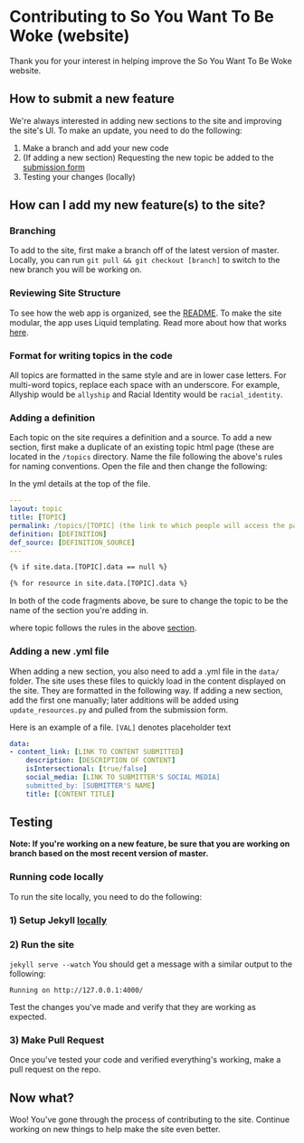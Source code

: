 # Contributing to So You Want To Be Woke (website)

Thank you for your interest in helping improve the So You Want To Be Woke website.

## How to submit a new feature

We're always interested in adding new sections to the site and improving the site's UI.
To make an update, you need to do the following:
1. Make a branch and add your new code
2. (If adding a new section) Requesting the new topic be added to the [submission form](http://bit.ly/wokecontent)
3. Testing your changes (locally)

## How can I add my new feature(s) to the site? 

### Branching 
To add to the site, first make a branch off of the latest version of master. 
Locally, you can run `git pull && git checkout [branch]` to switch to the new branch you will be working on.

### Reviewing Site Structure
To see how the web app is organized, see the [README](https://github.com/wessilfie/soyouwanttobewoke#structure). 
To make the site modular, the app uses Liquid templating. Read more about how that works [here](https://jekyllrb.com/docs/templates/).

### Format for writing topics in the code
All topics are formatted in the same style and are in lower case letters. For multi-word topics, replace each space with an underscore.
For example, Allyship would be `allyship` and Racial Identity would be `racial_identity`.

### Adding a definition
Each topic on the site requires a definition and a source. To add a new section, first make a duplicate of an existing topic html page (these are located in the `/topics` directory.
Name the file following the above's rules for naming conventions. Open the file and then change the following:

In the yml details at the top of the file.
```yml
---
layout: topic
title: [TOPIC]
permalink: /topics/[TOPIC] (the link to which people will access the page)
definition: [DEFINITION]
def_source: [DEFINITION_SOURCE]
---
```

```HTML
{% if site.data.[TOPIC].data == null %}
```

```HTML
{% for resource in site.data.[TOPIC].data %}
```

In both of the code fragments above, be sure to change the topic to be the name of the section you're adding in.

where topic follows the rules in the above [section](https://github.com/wessilfie/soyouwanttobewoke/new/master#format-for-writing-topics-in-the-code).

### Adding a new .yml file
When adding a new section, you also need to add a .yml file in the `data/` folder. The site uses these files to quickly load in the content 
displayed on the site. They are formatted in the following way. If adding a new section, add the first one manually; later additions will be added
using `update_resources.py` and pulled from the submission form. 

Here is an example of a file. `[VAL]` denotes placeholder text
```yml
data:
- content_link: [LINK TO CONTENT SUBMITTED]
    description: [DESCRIPTION OF CONTENT]
    isIntersectional: [true/false]
    social_media: [LINK TO SUBMITTER'S SOCIAL MEDIA]
    submitted_by: [SUBMITTER'S NAME]
    title: [CONTENT TITLE]
```
## Testing

**Note: If you're working on a new feature, be sure that you are working on branch based on the most recent version of master.**

### Running code locally

To run the site locally, you need to do the following:

### 1) Setup Jekyll [locally](https://jekyllrb.com/docs/quickstart/)

### 2) Run the site
`jekyll serve --watch`
You should get a message with a similar output to the following:

`Running on http://127.0.0.1:4000/`

Test the changes you've made and verify that they are working as expected.

### 3) Make Pull Request
Once you've tested your code and verified everything's working, make a pull request on the repo. 


 ## Now what?
 Woo! You've gone through the process of contributing to the site. Continue working on new things to help make the site even better.


